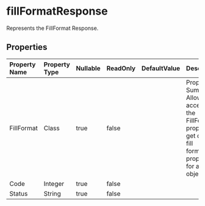 # **fillFormatResponse**

Represents the FillFormat Response. 

## **Properties**

| Property Name | Property Type | Nullable |  ReadOnly | DefaultValue | Description | 
| :- | :- | :- |:- |  :- | :- |
|FillFormat|Class|true|false |  |Property Summary: Allows access to the FillFormat property to get or set fill formatting properties for an object.|
|Code|Integer|true|false |  ||
|Status|String|true|false |  ||

